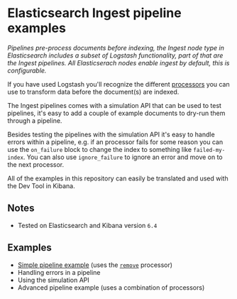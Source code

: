 # Elasticsearch Ingest pipeline examples

_Pipelines pre-process documents before indexing, the Ingest node type in Elasticsearch includes a subset of Logstash functionality, part of that are the Ingest pipelines. All Elasticserach nodes enable ingest by default, this is configurable._

If you have used Logstash you'll recognize the different [processors](https://www.elastic.co/guide/en/elasticsearch/reference/6.4/ingest-processors.html) you can use to transform data before the document(s) are indexed. 

The Ingest pipelines comes with a simulation API that can be used to test pipelines, it's easy to add a couple of example documents to dry-run them through a pipeline. 

Besides testing the pipelines with the simulation API it's easy to handle errors within a pipeline, e.g. if an processor fails for some reason you can use the `on_failure` block to change the index to something like `failed-my-index`. You can also use `ignore_failure` to ignore an error and move on to the next processor.

All of the examples in this repository can easily be translated and used with the Dev Tool in Kibana.

## Notes

* Tested on Elasticsearch and Kibana version `6.4`

## Examples

* [Simple pipeline example](https://github.com/mikejoh/elastic-ingest-pipeline-examples/blob/master/examples/simple-pipeline/simple-example.md) (uses the [`remove`](https://www.elastic.co/guide/en/elasticsearch/reference/6.4/remove-processor.html) processor)
* Handling errors in a pipeline
* Using the simulation API
* Advanced pipeline example (uses a combination of processors)